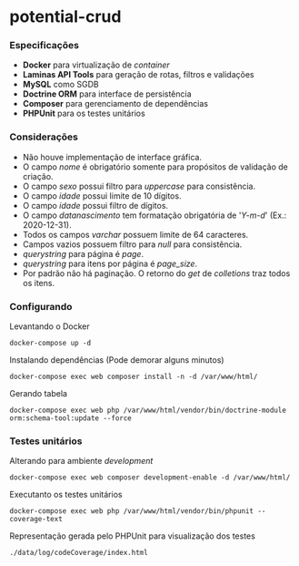 # potential-crud

### Especificações

* **Docker** para virtualização de *container*
* **Laminas API Tools** para geração de rotas, filtros e validações
* **MySQL** como SGDB
* **Doctrine ORM** para interface de persistência
* **Composer** para gerenciamento de dependências
* **PHPUnit** para os testes unitários

### Considerações

* Não houve implementação de interface gráfica.
* O campo *nome* é obrigatório somente para propósitos de validação de criação.
* O campo *sexo* possui filtro para *uppercase* para consistência.
* O campo *idade* possui limite de 10 dígitos.
* O campo *idade* possui filtro de dígitos.
* O campo *datanascimento* tem formatação obrigatória de '*Y-m-d*' (Ex.: 2020-12-31).
* Todos os campos *varchar* possuem limite de 64 caracteres.
* Campos vazios possuem filtro para *null* para consistência.
* *querystring* para página é *page*.
* *querystring* para itens por página é *page_size*.
* Por padrão não há paginação. O retorno do *get* de *colletions* traz todos os itens.

### Configurando

Levantando o Docker
```
docker-compose up -d
```

Instalando dependências (Pode demorar alguns minutos)
```
docker-compose exec web composer install -n -d /var/www/html/
```

Gerando tabela
```
docker-compose exec web php /var/www/html/vendor/bin/doctrine-module orm:schema-tool:update --force
```

### Testes unitários

Alterando para ambiente *development*
```
docker-compose exec web composer development-enable -d /var/www/html/
```

Executanto os testes unitários
```
docker-compose exec web php /var/www/html/vendor/bin/phpunit --coverage-text
```

Representação gerada pelo PHPUnit para visualização dos testes
```
./data/log/codeCoverage/index.html
```

